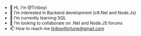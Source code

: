 - 👋 Hi, I’m @Tiriboyi
- 👀 I’m interested in Backend development (c#.Net and Node.Js)
- 🌱 I’m currently learning SQL
- 💞️ I’m looking to collaborate on .Net and Node.JS forums
- 📫 How to reach me tiriboyifortune@gmail.com

<!---
Tiriboyi/Tiriboyi is a ✨ special ✨ repository because its `README.md` (this file) appears on your GitHub profile.
You can click the Preview link to take a look at your changes.
--->
